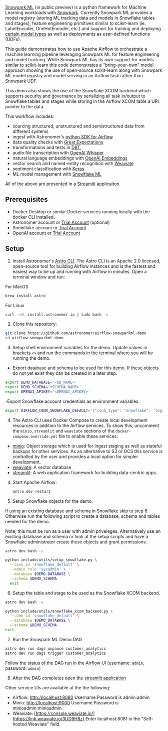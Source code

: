 [Snowpark ML](https://docs.snowflake.com/en/developer-guide/snowpark-ml/index) (in public preview) is a python framework for Machine Learning workloads with [Snowpark](https://docs.snowflake.com/en/developer-guide/snowpark/python/index.html).  Currently Snowpark ML provides a model registry (storing ML tracking data and models in Snowflake tables and stages), feature engineering primitives similar to scikit-learn (ie. LabelEncoder, OneHotEncoder, etc.) and support for training and deploying [certain model types](https://docs.snowflake.com/en/developer-guide/snowpark-ml/snowpark-ml-modeling#snowpark-ml-modeling-classes) as well as deployments as user-defined functions (UDFs).

This guide demonstrates how to use Apache Airflow to orchestrate a machine learning pipeline leveraging Snowpark ML for feature engineering and model tracking. While Snowpark ML has its own support for models similar to scikit-learn this code demonstrates a "bring-your-own" model approach showing the use of open-source scikit-learn along with Snowpark ML model registry and model serving in an Airflow task rather than Snowpark UDF.

This demo also shows the use of the Snowflake XCOM backend which supports security and governance by serializing all task in/output to Snowflake tables and stages while storing in the Airflow XCOM table a URI pointer to the data.

This workflow includes:
- sourcing structured, unstructured and semistructured data from different systems
- ingest with Astronomer's [python SDK for Airflow](https://github.com/astronomer/astro-sdk)
- data quality checks with [Great Expectations](https://greatexpectations.io/)
- transformations and tests in [DBT](https://www.getdbt.com/), 
- audio file transcription with [OpenAI Whisper](https://github.com/openai/whisper)
- natural language embeddings with [OpenAI Embeddings](https://platform.openai.com/docs/guides/embeddings)
- vector search and named-entity recognition with [Weaviate](https://weaviate.io/)
- sentiment classification with [Keras](https://keras.io/)  
- ML model management with [Snowflake ML](https://docs.snowflake.com/LIMITEDACCESS/snowflake-ml-modeling)
  
All of the above are presented in a [Streamlit](http://www.streamlit.io) applicaiton.  
  
## Prerequisites  
  
- Docker Desktop or similar Docker services running locally with the docker CLI installed.  
- Astronomer account or [Trial Account](https://www.astronomer.io/try-astro/) (optional)
- Snowflake account or [Trial Account](https://signup.snowflake.com/)
- OpenAI account or [Trial Account](https://platform.openai.com/signup)
    
## Setup  
  
1. Install Astronomer's [Astro CLI](https://github.com/astronomer/astro-cli).  The Astro CLI is an Apache 2.0 licensed, open-source tool for building Airflow instances and is the fastest and easiest way to be up and running with Airflow in minutes. Open a terminal window and run:

For MacOS  
```bash
brew install astro
```
  
For Linux
```bash
curl -sSL install.astronomer.io | sudo bash -s
```

2. Clone this repository:
```bash
git clone https://github.com/astronomer/airflow-snowparkml-demo
cd airflow-snowparkml-demo 
```

3.  Setup shell environment variables for the demo.  Update values in brackets `<>` and run the commands in the terminal where you will be running the demo.

- Export database and schema to be used for this demo.  If these objects do not yet exist they can be created in a later step.
```bash
export DEMO_DATABASE='<DB_NAME>'
export DEMO_SCHEMA='<SCHEMA_NAME>'
export OPENAI_APIKEY='<OPENAI_APIKEY>'
```

-Export Snowflake account credentials as environment variables.
```bash
export AIRFLOW_CONN_SNOWFLAKE_DEFAULT='{"conn_type": "snowflake", "login": "<USER_NAME>", "password": "<PASSWORD>", "schema": "${DEMO_SCHEMA}", "extra": {"account": "<ORG_NAME>-<ACCOUNT_NAME>", "warehouse": "<WAREHOUSE_NAME>", "database": "${DEMO_DATABASE}", "region": "<REGION_NAME>", "role": "<USER_ROLE>", "authenticator": "snowflake", "session_parameters": null, "application": "AIRFLOW"}}'
```

4.  The Astro CLI uses Docker Compose to create local development resources in addition to the Airflow services.  To show this, uncomment the `minio`, `streamlit` and `weaviate` sections of the `docker-compose.override.yml` file to enable these services:

- [minio](https://min.io/): Object storage which is used for ingest staging as well as stateful backups for other services.  As an alternative to S3 or GCS this service is controlled by the user and provides a local option for simpler development.
- [weaviate](https://weaviate.io/): A vector database 
- [streamlit](http://www.streamlit.io): A web application framework for building data-centric apps.



4.  Start Apache Airflow:
    ```sh
    astro dev restart
    ```  
5. Setup Snowflake objects for the demo.  
  
If using an existing database and schema in Snowflake skip to step 6.  Otherwise run the following script to create a database, schema and tables needed for the demo.
  
Note, this must be run as a user with admin priveleges.  Alternatively use an existing database and schema or look at the setup scripts and have a Snowflake administrator create these objects and grant permissions.
  
```bash
astro dev bash -s
```

```bash
python include/utils/setup_snowflake.py \
  --conn_id 'snowflake_default' \
  --admin_role 'sysadmin' \
  --database $DEMO_DATABASE \
  --schema $DEMO_SCHEMA
  exit
```  
  
6. Setup the table and stage to be used as the Snowflake XCOM backend.
```bash
astro dev bash -s
```
  
```bash
python include/utils/snowflake_xcom_backend.py \
  --conn_id 'snowflake_default' \
  --database $DEMO_DATABASE \
  --schema $DEMO_SCHEMA
exit
```

7. Run the Snowpark ML Demo DAG
```bash
astro dev run dags unpause customer_analytics
astro dev run dags trigger customer_analytics
```

Follow the status of the DAG run in the [Airflow UI](http://localhost:8080/dags/customer_analytics/grid) (username: `admin`, password: `admin`)


8. After the DAG completes open the [streamlit application](http://localhost:8501)

Other service UIs are available at the the following:
- Airflow: [http://localhost:8080](http://localhost:8080) Username:Password is admin:admin
- Minio: [http://localhost:9000](http://localhost:9000) Username:Password is minioadmin:minioadmin
- Weaviate: [https://console.weaviate.io/](https://link.weaviate.io/3UD9H8z) Enter localhost:8081 in the "Self-hosted Weaviate" field.
